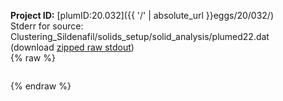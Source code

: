 **Project ID:** [plumID:20.032]({{ '/' | absolute_url }}eggs/20/032/)  
Stderr for source:  Clustering_Sildenafil/solids_setup/solid_analysis/plumed22.dat   
(download [zipped raw stdout](plumed22.dat.plumed_master.stdout.txt.zip))  
{% raw %}
<pre>
</pre>
{% endraw %}
